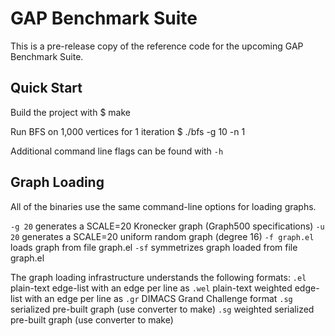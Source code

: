 GAP Benchmark Suite
===================

This is a pre-release copy of the reference code for the upcoming GAP Benchmark Suite.


Quick Start
-----------

Build the project with
    $ make

Run BFS on 1,000 vertices for 1 iteration
    $ ./bfs -g 10 -n 1

Additional command line flags can be found with `-h`


Graph Loading
-------------

All of the binaries use the same command-line options for loading graphs.

`-g 20` generates a SCALE=20 Kronecker graph (Graph500 specifications)
`-u 20` generates a SCALE=20 uniform random graph (degree 16)
`-f graph.el` loads graph from file graph.el
`-sf` symmetrizes graph loaded from file graph.el 

The graph loading infrastructure understands the following formats:
`.el` plain-text edge-list with an edge per line as <node1> <node2>
`.wel` plain-text weighted edge-list with an edge per line as <node1> <node2> <weight>
`.gr` DIMACS Grand Challenge format
`.sg` serialized pre-built graph (use converter to make)
`.sg` weighted serialized pre-built graph (use converter to make)
